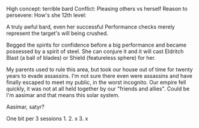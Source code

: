 High concept: terrible bard
Conflict: Pleasing others vs herself
Reason to persevere: 
How's she 12th level: 

A truly awful bard, even her successful Performance checks merely represent the target's will being crushed.

Begged the spirits for confidence before a big performance and became possessed by a spirit of steel. She can conjure it and it will cast Eldritch Blast (a ball of blades) or Shield (featureless sphere) for her.

My parents used to rule this area, but took our house out of time for twenty years to evade assassins. I'm not sure there even were assassins and have finally escaped to meet my public, in the worst incognito. Our empire fell quickly, it was not at all held together by our "friends and allies". Could be I'm aasimar and that means this solar system.

Aasimar, satyr?


One bit per 3 sessions
1. 
2. x
3. x